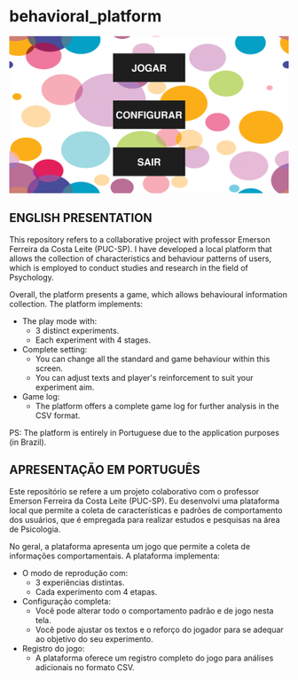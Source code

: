 # behavioral_platform

![Platform_screenshot](Platform_screenshot.png)

## ENGLISH PRESENTATION
This repository refers to a collaborative project with professor Emerson Ferreira da Costa Leite (PUC-SP). I have developed a local platform that allows the collection of characteristics and behaviour patterns of users, which is employed to conduct studies and research in the field of Psychology.

Overall, the platform presents a game, which allows behavioural information collection.
The platform implements:
* The play mode with:
  * 3 distinct experiments.
  * Each experiment with 4 stages.
* Complete setting:
  * You can change all the standard and game behaviour within this screen.
  * You can adjust texts and player's reinforcement to suit your experiment aim. 
* Game log:
  * The platform offers a complete game log for further analysis in the CSV format.

PS: The platform is entirely in Portuguese due to the application purposes (in Brazil).

## APRESENTAÇÃO EM PORTUGUÊS
Este repositório se refere a um projeto colaborativo com o professor Emerson Ferreira da Costa Leite (PUC-SP). Eu desenvolvi uma plataforma local que permite a coleta de características e padrões de comportamento dos usuários, que é empregada para realizar estudos e pesquisas na área de Psicologia.

No geral, a plataforma apresenta um jogo que permite a coleta de informações comportamentais.
A plataforma implementa:
* O modo de reprodução com:
  * 3 experiências distintas.
  * Cada experimento com 4 etapas.
* Configuração completa:
  * Você pode alterar todo o comportamento padrão e de jogo nesta tela.
  * Você pode ajustar os textos e o reforço do jogador para se adequar ao objetivo do seu experimento.
* Registro do jogo:
  * A plataforma oferece um registro completo do jogo para análises adicionais no formato CSV.
